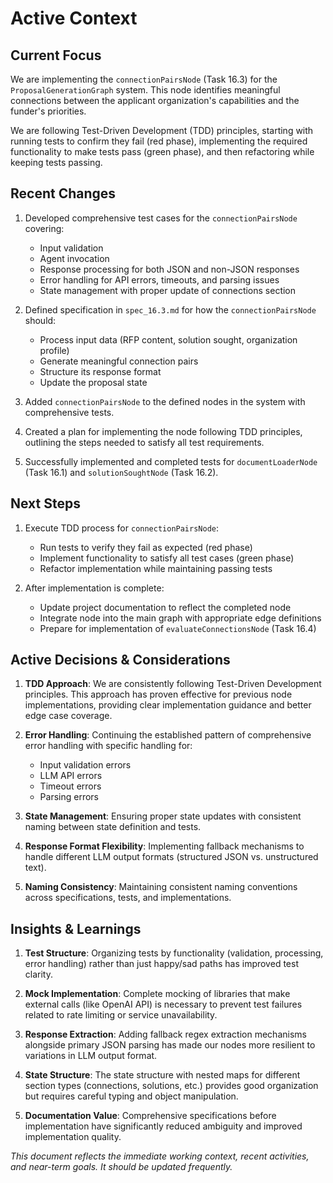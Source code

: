# Active Context

## Current Focus

We are implementing the `connectionPairsNode` (Task 16.3) for the `ProposalGenerationGraph` system. This node identifies meaningful connections between the applicant organization's capabilities and the funder's priorities.

We are following Test-Driven Development (TDD) principles, starting with running tests to confirm they fail (red phase), implementing the required functionality to make tests pass (green phase), and then refactoring while keeping tests passing.

## Recent Changes

1. Developed comprehensive test cases for the `connectionPairsNode` covering:

   - Input validation
   - Agent invocation
   - Response processing for both JSON and non-JSON responses
   - Error handling for API errors, timeouts, and parsing issues
   - State management with proper update of connections section

2. Defined specification in `spec_16.3.md` for how the `connectionPairsNode` should:

   - Process input data (RFP content, solution sought, organization profile)
   - Generate meaningful connection pairs
   - Structure its response format
   - Update the proposal state

3. Added `connectionPairsNode` to the defined nodes in the system with comprehensive tests.

4. Created a plan for implementing the node following TDD principles, outlining the steps needed to satisfy all test requirements.

5. Successfully implemented and completed tests for `documentLoaderNode` (Task 16.1) and `solutionSoughtNode` (Task 16.2).

## Next Steps

1. Execute TDD process for `connectionPairsNode`:

   - Run tests to verify they fail as expected (red phase)
   - Implement functionality to satisfy all test cases (green phase)
   - Refactor implementation while maintaining passing tests

2. After implementation is complete:
   - Update project documentation to reflect the completed node
   - Integrate node into the main graph with appropriate edge definitions
   - Prepare for implementation of `evaluateConnectionsNode` (Task 16.4)

## Active Decisions & Considerations

1. **TDD Approach**: We are consistently following Test-Driven Development principles. This approach has proven effective for previous node implementations, providing clear implementation guidance and better edge case coverage.

2. **Error Handling**: Continuing the established pattern of comprehensive error handling with specific handling for:

   - Input validation errors
   - LLM API errors
   - Timeout errors
   - Parsing errors

3. **State Management**: Ensuring proper state updates with consistent naming between state definition and tests.

4. **Response Format Flexibility**: Implementing fallback mechanisms to handle different LLM output formats (structured JSON vs. unstructured text).

5. **Naming Consistency**: Maintaining consistent naming conventions across specifications, tests, and implementations.

## Insights & Learnings

1. **Test Structure**: Organizing tests by functionality (validation, processing, error handling) rather than just happy/sad paths has improved test clarity.

2. **Mock Implementation**: Complete mocking of libraries that make external calls (like OpenAI API) is necessary to prevent test failures related to rate limiting or service unavailability.

3. **Response Extraction**: Adding fallback regex extraction mechanisms alongside primary JSON parsing has made our nodes more resilient to variations in LLM output format.

4. **State Structure**: The state structure with nested maps for different section types (connections, solutions, etc.) provides good organization but requires careful typing and object manipulation.

5. **Documentation Value**: Comprehensive specifications before implementation have significantly reduced ambiguity and improved implementation quality.

_This document reflects the immediate working context, recent activities, and near-term goals. It should be updated frequently._
